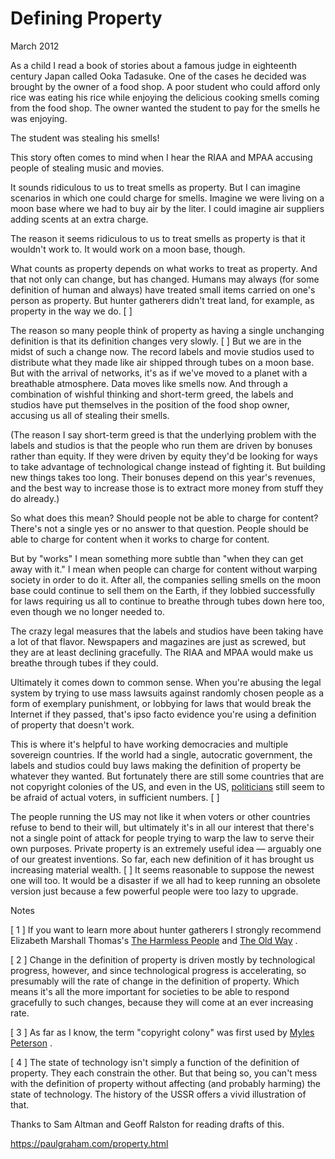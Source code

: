 # Defining Property

March 2012

As a child I read a book of stories about a famous judge in eighteenth century Japan called Ooka Tadasuke. One of the cases he decided was brought by the owner of a food shop. A poor student who could afford only rice was eating his rice while enjoying the delicious cooking smells coming from the food shop. The owner wanted the student to pay for the smells he was enjoying.

The student was stealing his smells!

This story often comes to mind when I hear the RIAA and MPAA accusing people of stealing music and movies.

It sounds ridiculous to us to treat smells as property. But I can imagine scenarios in which one could charge for smells. Imagine we were living on a moon base where we had to buy air by the liter. I could imagine air suppliers adding scents at an extra charge.

The reason it seems ridiculous to us to treat smells as property is that it wouldn't work to. It would work on a moon base, though.

What counts as property depends on what works to treat as property. And that not only can change, but has changed. Humans may always (for some definition of human and always) have treated small items carried on one's person as property. But hunter gatherers didn't treat land, for example, as property in the way we do. [ ]

The reason so many people think of property as having a single unchanging definition is that its definition changes very slowly. [ ] But we are in the midst of such a change now. The record labels and movie studios used to distribute what they made like air shipped through tubes on a moon base. But with the arrival of networks, it's as if we've moved to a planet with a breathable atmosphere. Data moves like smells now. And through a combination of wishful thinking and short-term greed, the labels and studios have put themselves in the position of the food shop owner, accusing us all of stealing their smells.

(The reason I say short-term greed is that the underlying problem with the labels and studios is that the people who run them are driven by bonuses rather than equity. If they were driven by equity they'd be looking for ways to take advantage of technological change instead of fighting it. But building new things takes too long. Their bonuses depend on this year's revenues, and the best way to increase those is to extract more money from stuff they do already.)

So what does this mean? Should people not be able to charge for content? There's not a single yes or no answer to that question. People should be able to charge for content when it works to charge for content.

But by "works" I mean something more subtle than "when they can get away with it." I mean when people can charge for content without warping society in order to do it. After all, the companies selling smells on the moon base could continue to sell them on the Earth, if they lobbied successfully for laws requiring us all to continue to breathe through tubes down here too, even though we no longer needed to.

The crazy legal measures that the labels and studios have been taking have a lot of that flavor. Newspapers and magazines are just as screwed, but they are at least declining gracefully. The RIAA and MPAA would make us breathe through tubes if they could.

Ultimately it comes down to common sense. When you're abusing the legal system by trying to use mass lawsuits against randomly chosen people as a form of exemplary punishment, or lobbying for laws that would break the Internet if they passed, that's ipso facto evidence you're using a definition of property that doesn't work.

This is where it's helpful to have working democracies and multiple sovereign countries. If the world had a single, autocratic government, the labels and studios could buy laws making the definition of property be whatever they wanted. But fortunately there are still some countries that are not copyright colonies of the US, and even in the US, [politicians](http://tctechcrunch2011.files.wordpress.com/2012/01/congress-on-sopa-done.png) still seem to be afraid of actual voters, in sufficient numbers. [ ]

The people running the US may not like it when voters or other countries refuse to bend to their will, but ultimately it's in all our interest that there's not a single point of attack for people trying to warp the law to serve their own purposes. Private property is an extremely useful idea — arguably one of our greatest inventions. So far, each new definition of it has brought us increasing material wealth. [ ] It seems reasonable to suppose the newest one will too. It would be a disaster if we all had to keep running an obsolete version just because a few powerful people were too lazy to upgrade.

Notes

[ 1 ] If you want to learn more about hunter gatherers I strongly recommend Elizabeth Marshall Thomas's [The Harmless People](http://www.amazon.com/Harmless-People-Elizabeth-Marshall-Thomas/dp/0394427793) and [The Old Way](http://www.amazon.com/Old-Way-Story-First-People/dp/0374225524) .

[ 2 ] Change in the definition of property is driven mostly by technological progress, however, and since technological progress is accelerating, so presumably will the rate of change in the definition of property. Which means it's all the more important for societies to be able to respond gracefully to such changes, because they will come at an ever increasing rate.

[ 3 ] As far as I know, the term "copyright colony" was first used by [Myles Peterson](http://torrentfreak.com/australia-us-copyright-colony-or-just-a-good-friend-120121/) .

[ 4 ] The state of technology isn't simply a function of the definition of property. They each constrain the other. But that being so, you can't mess with the definition of property without affecting (and probably harming) the state of technology. The history of the USSR offers a vivid illustration of that.

Thanks to Sam Altman and Geoff Ralston for reading drafts of this.

https://paulgraham.com/property.html
